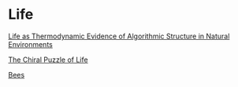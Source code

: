 # Life

[Life as Thermodynamic Evidence of Algorithmic Structure in Natural Environments](https://www.mdpi.com/1099-4300/14/11/2173)

[The Chiral Puzzle of Life](https://iopscience.iop.org/article/10.3847/2041-8213/ab8dc6)

[Bees](Life%204ad527808972498eb8b639465cfcef30/Bees%20e29ec97fbc9e48f9891f4d26e9e3d6f2.md)